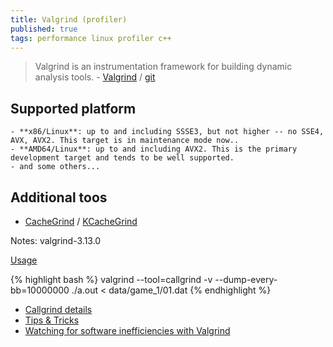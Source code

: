 ```yaml
---
title: Valgrind (profiler)
published: true
tags: performance linux profiler c++
---
```

> Valgrind is an instrumentation framework for building dynamic analysis tools. - [Valgrind](http://valgrind.org/) / [git](https://sourceware.org/git/?p=valgrind.git;a=summary)

## Supported platform
	- **x86/Linux**: up to and including SSSE3, but not higher -- no SSE4, AVX, AVX2. This target is in maintenance mode now..
    - **AMD64/Linux**: up to and including AVX2. This is the primary development target and tends to be well supported.
    - and some others...
    
## Additional toos
- [CacheGrind](http://valgrind.org/docs/manual/cl-manual.html) / [KCacheGrind](https://kcachegrind.github.io/html/Home.html)


Notes: valgrind-3.13.0

[Usage](https://kcachegrind.github.io/html/Usage.html)

{% highlight bash %}
valgrind --tool=callgrind -v --dump-every-bb=10000000  ./a.out < data/game_1/01.dat 
{% endhighlight %}

- [Callgrind details](https://kcachegrind.github.io/html/Usage.html)
- [Tips & Tricks](https://web.stanford.edu/class/archive/cs/cs107/cs107.1174/guide_callgrind.html)
- [ Watching for software inefficiencies with Valgrind ](https://kristerw.blogspot.com/2020/02/watching-for-software-inefficiencies.html)
